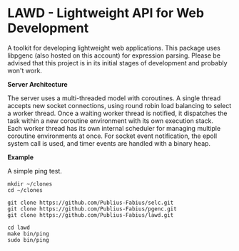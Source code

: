 # LAWD - Lightweight API for Web Development

A toolkit for developing lightweight web applications.  This package uses 
libpgenc (also hosted on this account) for expression parsing.  Please be 
advised that this project is in its initial stages of development and 
probably won't work.

**Server Architecture**

The server uses a multi-threaded model with coroutines.  A single thread 
accepts new socket connections, using round robin load balancing to select
a worker thread.  Once a waiting worker thread is notified, it dispatches
the task within a new coroutine environment with its own execution stack.  
Each worker thread has its own internal scheduler for managing multiple 
coroutine environments at once. For socket event notification, the epoll 
system call is used, and timer events are handled with a binary heap.

**Example**

A simple ping test.

```
mkdir ~/clones
cd ~/clones

git clone https://github.com/Publius-Fabius/selc.git
git clone https://github.com/Publius-Fabius/pgenc.git
git clone https://github.com/Publius-Fabius/lawd.git

cd lawd
make bin/ping
sudo bin/ping
```
